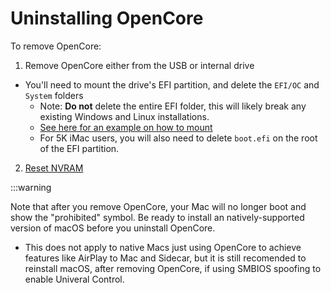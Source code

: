 # Uninstalling OpenCore

To remove OpenCore:

1. Remove OpenCore either from the USB or internal drive

  * You'll need to mount the drive's EFI partition, and delete the `EFI/OC` and `System` folders
    * Note: **Do not** delete the entire EFI folder, this will likely break any existing Windows and Linux installations.
    * [See here for an example on how to mount](https://dortania.github.io/OpenCore-Post-Install/universal/oc2hdd.html)
    * For 5K iMac users, you will also need to delete `boot.efi` on the root of the EFI partition.

2. [Reset NVRAM](https://support.apple.com/HT204063)

:::warning

Note that after you remove OpenCore, your Mac will no longer boot and show the "prohibited" symbol. Be ready to install an natively-supported version of macOS before you uninstall OpenCore.

* This does not apply to native Macs just using OpenCore to achieve features like AirPlay to Mac and Sidecar, but it is still recomended to reinstall macOS, after removing OpenCore, if using SMBIOS spoofing to enable Univeral Control.
